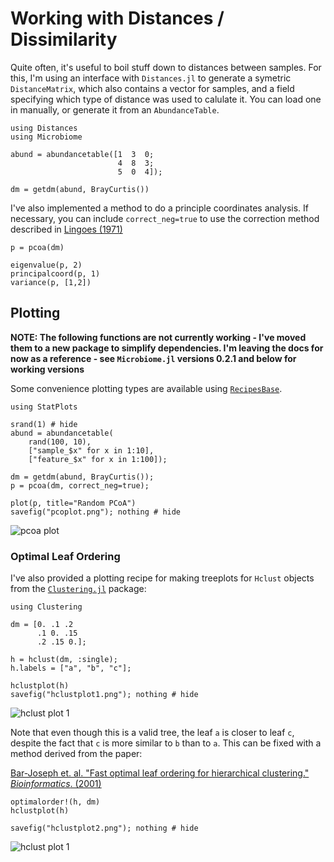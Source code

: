# Working with Distances / Dissimilarity

Quite often, it's useful to boil stuff down to distances between samples. For
this, I'm using an interface with `Distances.jl` to generate a symetric
`DistanceMatrix`, which also contains a vector for samples, and a field
specifying which type of distance was used to calulate it. You can load one
in manually, or generate it from an `AbundanceTable`.

```@repl 2
using Distances
using Microbiome

abund = abundancetable([1  3  0;
                        4  8  3;
                        5  0  4]);

dm = getdm(abund, BrayCurtis())
```

I've also implemented a method to do a principle coordinates analysis. If
necessary, you can include `correct_neg=true` to use the correction method
described in [Lingoes (1971)](http://dx.doi.org/10.1007/BF02291398)

```@repl 2
p = pcoa(dm)

eigenvalue(p, 2)
principalcoord(p, 1)
variance(p, [1,2])
```

## Plotting

**NOTE: The following functions are not currently working - I've moved them to a new package to simplify dependencies. I'm leaving the docs for now as a reference - see `Microbiome.jl` versions 0.2.1 and below for working versions**

Some convenience plotting types are available using [`RecipesBase`](https://github.com/juliaplots/recipesbase.jl).

```@repl 2
using StatPlots

srand(1) # hide
abund = abundancetable(
    rand(100, 10),
    ["sample_$x" for x in 1:10],
    ["feature_$x" for x in 1:100]);

dm = getdm(abund, BrayCurtis());
p = pcoa(dm, correct_neg=true);

plot(p, title="Random PCoA")
savefig("pcoplot.png"); nothing # hide
```

![pcoa plot](pcoplot.png)

### Optimal Leaf Ordering

I've also provided a plotting recipe for making treeplots for `Hclust` objects
from the [`Clustering.jl`](http://github.com/JuliaStats/Clustering.jl) package:

```@repl 2
using Clustering

dm = [0. .1 .2
      .1 0. .15
      .2 .15 0.];

h = hclust(dm, :single);
h.labels = ["a", "b", "c"];

hclustplot(h)
savefig("hclustplot1.png"); nothing # hide
```

![hclust plot 1](hclustplot1.png)

Note that even though this is a valid tree, the leaf `a` is closer to leaf `c`,
despite the fact that `c` is more similar to `b` than to `a`. This can be fixed
with a method derived from the paper:

[Bar-Joseph et. al. "Fast optimal leaf ordering for hierarchical clustering." _Bioinformatics_. (2001)](https://doi.org/10.1093/bioinformatics/17.suppl_1.S22)

```@repl 2
optimalorder!(h, dm)
hclustplot(h)

savefig("hclustplot2.png"); nothing # hide
```

![hclust plot 1](hclustplot2.png)
